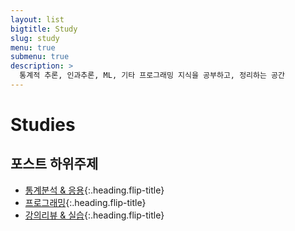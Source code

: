 ```yaml
---
layout: list
bigtitle: Study
slug: study
menu: true
submenu: true
description: >
  통계적 추론, 인과추론, ML, 기타 프로그래밍 지식을 공부하고, 정리하는 공간
---
```


# Studies

## 포스트 하위주제

* [통계분석 & 응용]{:.heading.flip-title}
* [프로그래밍]{:.heading.flip-title}
* [강의리뷰 & 실습]{:.heading.flip-title}

<!-- 여기서 서브카테고리.md 태그("/tag/")랑 [내가 노출하고 싶은 이름] 매칭하면, 간편하게 노출 카테고리 이름을 바꿀 수 있음 -->
<!-- 그러나, 그 서브카테고리 클릭하면 슬래시 안에 쓴 이름으로 바뀌는 오류남 ㅠ -->
[통계분석 & 응용]: /통계분석-및-응용/
[프로그래밍]: /프로그래밍/
[강의리뷰 & 실습]: /강의리뷰-및-실습/